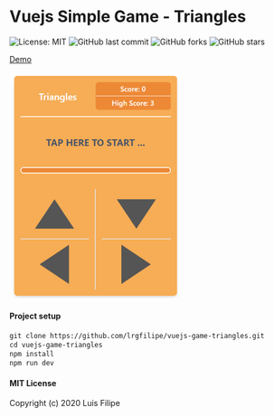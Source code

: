 # Vuejs Simple Game - Triangles

![License: MIT](https://img.shields.io/badge/License-MIT-green.svg)
![GitHub last commit](https://img.shields.io/github/last-commit/lrgfilipe/vuejs-game-triangles)
![GitHub forks](https://img.shields.io/github/forks/lrgfilipe/vuejs-game-triangles?style=social)
![GitHub stars](https://img.shields.io/github/stars/lrgfilipe/vuejs-game-triangles?style=social)


[Demo](https://lrgfilipe.github.io/vuejs-game-triangles/)

<img src="https://github.com/lrgfilipe/vuejs-game-triangles/blob/master/screen.png?raw=true" height="400">

#### Project setup
```
git clone https://github.com/lrgfilipe/vuejs-game-triangles.git
cd vuejs-game-triangles
npm install
npm run dev
```


#### MIT License

Copyright (c) 2020 Luis Filipe
